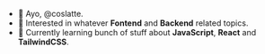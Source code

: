 - 👋 Ayo, @coslatte.
- 👀 Interested in whatever **Fontend** and **Backend** related topics.
- 🌱 Currently learning bunch of stuff about **JavaScript**, **React** and **TailwindCSS**.

<!---
coslatte/coslatte is a ✨ special ✨ repository because its `README.md` (this file) appears on your GitHub profile.
You can click the Preview link to take a look at your changes.
--->
